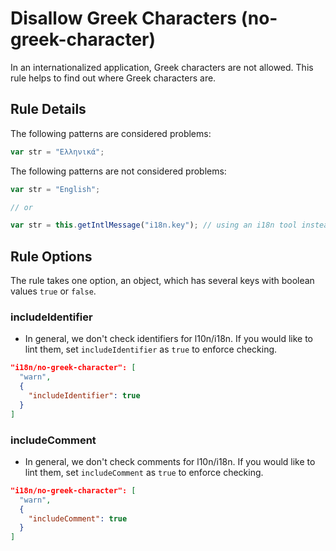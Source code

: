 # Disallow Greek Characters (no-greek-character)

In an internationalized application, Greek characters are not allowed. This rule helps to find out where Greek characters are.

## Rule Details

The following patterns are considered problems:

```js
var str = "Ελληνικά";
```

The following patterns are not considered problems:

```js
var str = "English";

// or

var str = this.getIntlMessage("i18n.key"); // using an i18n tool instead of regular Greek characters
```

## Rule Options

The rule takes one option, an object, which has several keys with boolean values `true` or `false`.

### includeIdentifier

* In general, we don't check identifiers for l10n/i18n. If you would like to lint them, set `includeIdentifier` as `true` to enforce checking.

```json
"i18n/no-greek-character": [
  "warn",
  {
    "includeIdentifier": true
  }
]
```

### includeComment

* In general, we don't check comments for l10n/i18n. If you would like to lint them, set `includeComment` as `true` to enforce checking.

```json
"i18n/no-greek-character": [
  "warn",
  {
    "includeComment": true
  }
]
```
